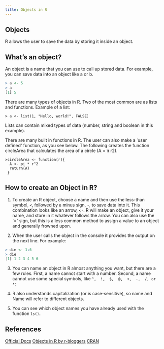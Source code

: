```yaml
---
title: Objects in R
---
```

## Objects

R allows the user to save the data by storing it inside an object. 

## What’s an object?

An object is a name that you can use to call up stored data. For example, you can save data into an object like a or b.
```r
> a <- 5
> a
[1] 5
```

There are many types of objects in R. Two of the most common are as lists and functions.
Example of a list:
```
> a <- list(1, "Hello, world!", FALSE)
```
Lists can contain mixed types of data (number, string and boolean in this example).

There are many built in functions in R. The user can also make a 'user defined' function, as you see below.
The following creates the function circleArea that calculates the area of a circle (A = π r2).

```
>circleArea <- function(r){
  A <- pi * r^2
  return(A)
 }
 ```

## How to create an Object in R?

1. To create an R object, choose a name and then use the less-than symbol, `<`,
followed by a minus sign,  `-`, to save data into it. This combination looks like an
arrow, `<-`. R will make an object, give it your name, and store in it whatever
follows the arrow. You can also use the '=' sign, but this is a less common method to assign a value to an object and generally frowned upon.

2. When the user calls the object in the console it provides the output on the next line. For example:

```r
> die <- 1:6
> die
[1] 1 2 3 4 5 6
```

3. You can name an object in R almost anything you want, but there are a few rules. First,
a name cannot start with a number. 
Second, a name cannot use some special symbols, like  `^,  !,  $,  @,  +,  -,  /, or  *`:

4. R also understands capitalization (or is case-sensitive), so name and Name will refer to different objects.

5. You can see which object names you have already used with the function `ls()`.

## References

<a href='https://cran.r-project.org/manuals.html' target='_blank' rel='nofollow'>Official Docs</a>
<a href='https://www.r-bloggers.com/classes-and-objects-in-r/' target='_blank' rel='nofollow'>Objects in R by r-bloggers</a>
<a href='https://cran.r-project.org/doc/manuals/r-release/R-lang.html' target='_blank' rel='nofollow'>CRAN</a>

